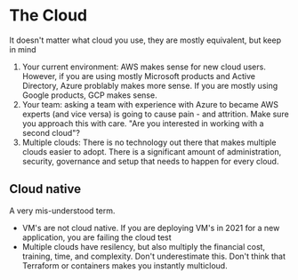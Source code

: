 # The Cloud

It doesn't matter what cloud you use, they are mostly equivalent, but keep in mind

1. Your current environment: AWS makes sense for new cloud users. However, if you are using mostly Microsoft products and Active Directory, Azure problably makes more sense. If you are mostly using Google products, GCP makes sense.
2. Your team: asking a team with experience with Azure to became AWS experts (and vice versa) is going to cause pain - and attrition. Make sure you approach this with care. "Are you interested in working with a second cloud"?
3. Multiple clouds: There is no technology out there that makes multiple clouds easier to adopt. There is a significant amount of administration, security, governance and setup that needs to happen for every cloud. 

## Cloud native

A very mis-understood term. 
- VM's are not cloud native. If you are deploying VM's in 2021 for a new application, you are failing the cloud test
- Multiple clouds have resilency, but also multiply the financial cost, training, time, and complexity. Don't underestimate this. Don't think that Terraform or containers makes you instantly multicloud.

